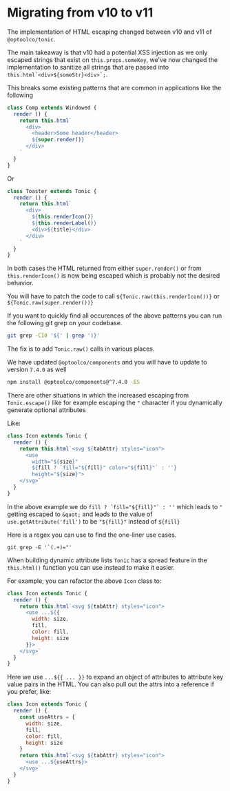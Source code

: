 # Migrating from v10 to v11

The implementation of HTML escaping changed between v10 and v11
of `@optoolco/tonic`.

The main takeaway is that v10 had a potential XSS injection as
we only escaped strings that exist on `this.props.someKey`,
we've now changed the implementation to sanitize all strings
that are passed into ``this.html`<div>${someStr}<div>`;``.

This breaks some existing patterns that are common in applications
like the following

```js
class Comp extends Windowed {
  render () {
    return this.html`
      <div>
        <header>Some header</header>
        ${super.render()}
      </div>
    `
  }
}
```

Or

```js
class Toaster extends Tonic {
  render () {
    return this.html`
      <div>
        ${this.renderIcon()}
        ${this.renderLabel()}
        <div>${title}</div>
      </div>
    `
  }
}
```

In both cases the HTML returned from either `super.render()` or
from `this.renderIcon()` is now being escaped which is probably
not the desired behavior.

You will have to patch the code to call
`${Tonic.raw(this.renderIcon())}` or
`${Tonic.raw(super.render())}`

If you want to quickly find all occurences of the above patterns
you can run the following git grep on your codebase.

```sh
git grep -C10 '${' | grep ')}'
```

The fix is to add `Tonic.raw()` calls in various places.

We have updated `@optoolco/components` and you will have to
update to version `7.4.0` as well

```sh
npm install @optoolco/components@^7.4.0 -ES
```

There are other situations in which the increased escaping from
`Tonic.escape()` like for example escaping the `"` character if
you dynamically generate optional attributes

Like:

```js
class Icon extends Tonic {
  render () {
    return this.html`<svg ${tabAttr} styles="icon">
      <use
        width="${size}"
        ${fill ? `fill="${fill}" color="${fill}"` : ''}
        height="${size}">
    </svg>`
  }
}
```

In the above example we do ``fill ? `fill="${fill}"` : ''`` which
leads to `"` getting escaped to `&quot;` and leads to the value
of `use.getAttribute('fill')` to be `"${fill}"` instead of `${fill}`

Here is a regex you can use to find the one-liner use cases.

```
git grep -E '`(.+)="'
```

When building dynamic attribute lists `Tonic` has a spread feature
in the `this.html()` function you can use instead to make it easier.

For example, you can refactor the above `Icon` class to:

```js
class Icon extends Tonic {
  render () {
    return this.html`<svg ${tabAttr} styles="icon">
      <use ...${{
        width: size,
        fill,
        color: fill,
        height: size
      }}>
    </svg>`
  }
}
```

Here we use `...${{ ... }}` to expand an object of attributes to
attribute key value pairs in the HTML. You can also pull out the attrs
into a reference if you prefer, like:

```js
class Icon extends Tonic {
  render () {
    const useAttrs = {
      width: size,
      fill,
      color: fill,
      height: size
    }
    return this.html`<svg ${tabAttr} styles="icon">
      <use ...${useAttrs}>
    </svg>`
  }
}
```
